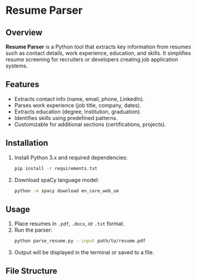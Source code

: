 # Resume Parser

## Overview
**Resume Parser** is a Python tool that extracts key information from resumes such as contact details, work experience, education, and skills. It simplifies resume screening for recruiters or developers creating job application systems.

## Features
- Extracts contact info (name, email, phone, LinkedIn).
- Parses work experience (job title, company, dates).
- Extracts education (degree, institution, graduation).
- Identifies skills using predefined patterns.
- Customizable for additional sections (certifications, projects).

## Installation
1. Install Python 3.x and required dependencies:
    ```bash
    pip install -r requirements.txt
    ```
2. Download spaCy language model:
    ```bash
    python -m spacy download en_core_web_sm
    ```

## Usage
1. Place resumes in `.pdf`, `.docx`, or `.txt` format.
2. Run the parser:
    ```bash
    python parse_resume.py --input path/to/resume.pdf
    ```
3. Output will be displayed in the terminal or saved to a file.

## File Structure
